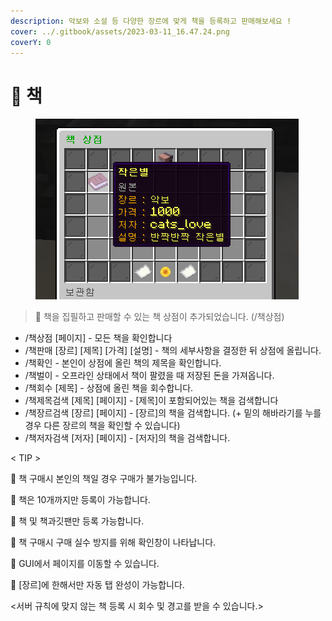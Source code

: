 ```yaml
---
description: 악보와 소설 등 다양한 장르에 맞게 책을 등록하고 판매해보세요 !
cover: ../.gitbook/assets/2023-03-11_16.47.24.png
coverY: 0
---
```


# 📕 책

<figure><img src="../.gitbook/assets/unknown (11).png" alt=""><figcaption></figcaption></figure>

> 📕 책을 집필하고 판매할 수 있는 책 상점이 추가되었습니다. (/책상점)

* /책상점 \[페이지] - 모든 책을 확인합니다
* /책판매 \[장르] \[제목] \[가격] \[설명] - 책의 세부사항을 결정한 뒤 상점에 올립니다.
* /책확인 - 본인이 상점에 올린 책의 제목을 확인합니다.
* /책벌이 - 오프라인 상태에서 책이 팔렸을 때 저장된 돈을 가져옵니다.
* /책회수 \[제목] - 상점에 올린 책을 회수합니다.
* /책제목검색 \[제목] \[페이지] - \[제목]이 포함되어있는 책을 검색합니다
* /책장르검색 \[장르] \[페이지] - \[장르]의 책을 검색합니다. (+ 밑의 해바라기를 누를경우 다른 장르의 책을 확인할 수 있습니다)
* /책저자검색 \[저자] \[페이지] - \[저자]의 책을 검색합니다.

< TIP >&#x20;

📖 책 구매시 본인의 책일 경우 구매가 불가능입니다.&#x20;

📖 책은 10개까지만 등록이 가능합니다.&#x20;

📖 책 및 책과깃팬만 등록 가능합니다.&#x20;

📖 책 구매시 구매 실수 방지를 위해 확인창이 나타납니다.&#x20;

📖 GUI에서 페이지를 이동할 수 있습니다.&#x20;

📖 \[장르]에 한해서만 자동 탭 완성이 가능합니다.



<서버 규칙에 맞지 않는 책 등록 시 회수 및 경고를 받을 수 있습니다.>
